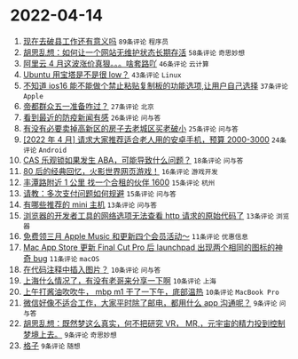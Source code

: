 # 2022-04-14

1. [现在去破县工作还有意义吗](https://www.v2ex.com/t/846868) `89条评论` `程序员`
1. [胡思乱想：如何让一个网站无维护状态长期存活](https://www.v2ex.com/t/846869) `58条评论` `奇思妙想`
1. [阿里云 4 月这波涨价真狠。。。啥套路吖](https://www.v2ex.com/t/846888) `46条评论` `云计算`
1. [Ubuntu 用宝塔是不是很 low？](https://www.v2ex.com/t/846893) `43条评论` `Linux`
1. [不知道 ios16 能不能做个禁止粘贴复制板的功能选项,让用户自己选择](https://www.v2ex.com/t/846886) `37条评论` `Apple`
1. [帝都群众五一准备咋过？](https://www.v2ex.com/t/846926) `27条评论` `北京`
1. [看到最近的防疫新闻有感](https://www.v2ex.com/t/846952) `26条评论` `问与答`
1. [有没有必要卖掉高新区的房子去老城区买老破小](https://www.v2ex.com/t/846937) `25条评论` `问与答`
1. [[2022 年 4 月] 请求大家推荐适合老人用的安卓手机，预算 2000-3000](https://www.v2ex.com/t/846898) `24条评论` `Android`
1. [CAS 乐观锁如果发生 ABA，可能导致什么问题？](https://www.v2ex.com/t/846914) `18条评论` `问与答`
1. [80 后的经典回忆，火影世界网页游戏！](https://www.v2ex.com/t/846864) `16条评论` `游戏开发`
1. [丰潭路附近 1 公里 找一个合租的伙伴 1600](https://www.v2ex.com/t/846905) `15条评论` `杭州`
1. [请教：多次支付问题如何规避](https://www.v2ex.com/t/846902) `15条评论` `问与答`
1. [有哪些推荐的 mini 主机](https://www.v2ex.com/t/846897) `13条评论` `问与答`
1. [浏览器的开发者工具的网络选项无法查看 http 请求的原始代码了](https://www.v2ex.com/t/846874) `13条评论` `浏览器`
1. [免费领三月 Apple Music 和更新四个会员活动～](https://www.v2ex.com/t/846912) `11条评论` `优惠信息`
1. [Mac App Store 更新 Final Cut Pro 后 launchpad 出现两个相同的图标的神奇 bug](https://www.v2ex.com/t/846873) `11条评论` `macOS`
1. [在代码注释中插入图片？](https://www.v2ex.com/t/846932) `10条评论` `问与答`
1. [上海什么情况了，有没有老哥来分享一下啊](https://www.v2ex.com/t/846938) `10条评论` `上海`
1. [上午打酱油吹吹牛， mbp m1 干了一下午，底部温热](https://www.v2ex.com/t/846881) `10条评论` `MacBook Pro`
1. [微信好像不适合工作，大家平时除了邮电，都用什么 app 沟通呢？](https://www.v2ex.com/t/846970) `9条评论` `问与答`
1. [胡思乱想：既然梦这么真实，何不把研究 VR， MR,，元宇宙的精力投到控制梦境上去。](https://www.v2ex.com/t/846962) `9条评论` `奇思妙想`
1. [格子](https://www.v2ex.com/t/846900) `9条评论` `随想`
